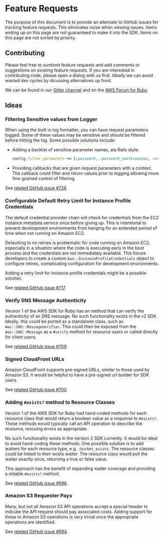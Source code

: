 # Feature Requests

The purpose of this document is to provide an alternate to GitHub issues for tracking feature requests. This eliminates noise when viewing issues. Items ending up on this page are not guaranteed to make it into the SDK. Items on this page are not sorted by priority.

## Contributing

Please feel free to sumbmit feature requests and add comments or suggestions on existing feature requests. If you are interested in contributing code, please open a dialog with us first. Ideally we can avoid wasted dev cycles by dicussing alternatives up front.

We can be found in our [Gitter channel](http://gitter.im/aws/aws-sdk-ruby) and on the [AWS Forum for Ruby](https://forums.aws.amazon.com/forum.jspa?forumID=125).

## Ideas

### Filtering Sensitive values from Logger

When using the built in log formatter, you can have request parameters logged. Some of these values may be sensitive and should be filtered before hitting the log. Some possible solutions include:

* Adding a backlist of sensitive parameter names, ala Rails style:

  ```ruby
  config.filter_parameters += [:password, :password_confirmation, :credit_card]
  ```

* Providing callbacks that are given request parameters with a context. The callback could filter and return values prior to logging allowing more fine-grained control of filtering.

See [related GitHub issue #726](https://github.com/aws/aws-sdk-ruby/issues/726).

### Configurable Default Retry Limit for Instance Profile Credentials

The default credential provider chain will check for credentials from the EC2 instance metadata service once before giving up. This is intentional to prevent development environments from hanging for an extended period of time when not running on Amazon EC2.

Defaulting to no retries is problematic for code running on Amazon EC2, especially in a situation where the code is executing early in the boot process and the credentials are not immediately available. This forces developers to create a custom `Aws::InstanceProfileCredentials` object to configure retires, complicating configuration for development environments.

Adding a retry limit for instance profile credentials might be a possible solution.

See [related GitHub issue #717](https://github.com/aws/aws-sdk-ruby/issues/717).

### Verify SNS Message Authenticity

Version 1 of the AWS SDK for Ruby has an method that can verify the authenticity of an SNS message. No such functionality exists in the v2 SDK. Ideally, this could be ported as a standalone class, such as `Aws::SNS::MessageVerifier`. This could then be exposed from the `Aws::SNS::Message` as a `#verify` method for resource users or called directly for client users.

See [related GitHub issue #709](https://github.com/aws/aws-sdk-ruby/issues/709).

### Signed CloudFront URLs

Amazon CloudFront supports pre-signed URLs, similar to those used by Amazon S3. It would be helpful to have a pre-signed url builder for SDK users.

See [related GitHub issue #700](https://github.com/aws/aws-sdk-ruby/issues/700).

### Adding `#exists?` method to Resource Classes

Version 1 of the AWS SDK for Ruby had hand-coded methods for each resource class that would return a boolean value as a response to `#exists?`. These methods would typically call an API operation to describe the resource, rescuing errors as appropriate.

No such functionality exists in the version 2 SDK currently. It would be ideal to avoid hand-coding these methods. One possible solution is to add waiters for each resource type, e.g. `:bucket_exists`. The resource classes could be linked to their exists waiter. The resource class would poll the waiter exactly once, returning a true or false value.

This approach has the benefit of expanding waiter coverage and providing a reliable `#exists?` method.

See [related GitHub issue #696](https://github.com/aws/aws-sdk-ruby/issues/696).

### Amazon S3 Requester Pays

Many, but not all Amazon S3 API operations accept a special header to indicate the API request should pay associated costs. Adding support for these to Amazon S3 operations is very trivial once the appropriate operations are identified.

See [related GitHub issue #694](https://github.com/aws/aws-sdk-ruby/issues/694).
